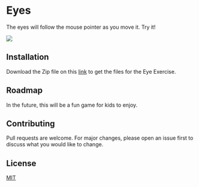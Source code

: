 # Eyes

The eyes will follow the mouse pointer as you move it.
Try it!

<img src="https://media.giphy.com/media/6ZmbuyZinSwg4qyUAO/giphy.gif">

## Installation

Download the Zip file on this [link](https://github.com/jobdecrypt/Eye-Exercise/archive/refs/heads/main.zip) to get the files for the Eye Exercise.

## Roadmap

In the future, this will be a fun game for kids to enjoy.

## Contributing

Pull requests are welcome. For major changes, please open an issue first to discuss what you would like to change.

## License

[MIT](./LICENSE)
